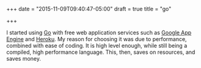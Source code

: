 +++
date = "2015-11-09T09:40:47-05:00"
draft = true
title = "go"

+++

I started using [Go](https://golang.org/) with free web application services such as [Google App Engine](https://cloud.google.com/appengine/) and [Heroku](https://www.heroku.com/). My reason for choosing it was due to performance, combined with ease of coding. It is high level enough, while still being a compiled, high performance language. This, then, saves on resources, and saves money.
